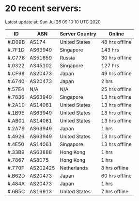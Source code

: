 # 20 recent servers:

Latest update at: Sun Jul 26 09:10:10 UTC 2020

| ID | ASN | Server Country | Online |
| -- | --- | -------------- | ------ |
| #.D09B | AS174 | United States | 48 hrs offline |
| #.7F1D | AS63949 | Singapore | 143 hrs |
| #.C778 | AS51659 | Russia | 30 hrs offline |
| #.0322 | AS45102 | Singapore | 127 hrs |
| #.CF98 | AS20473 | Japan | 49 hrs offline |
| #.6740 | AS20473 | Japan | 2 hrs |
| #.57E4 | N/A | N/A | 25 hrs offline |
| #.7836 | AS63949 | Singapore | 13 hrs offline |
| #.2A10 | AS14061 | United States | 13 hrs offline |
| #.1B9E | AS63949 | United States | 13 hrs offline |
| #.AB01 | AS14061 | United States | 13 hrs offline |
| #.2A79 | AS63949 | Japan | 1 hrs |
| #.4926 | AS63949 | United States | 13 hrs offline |
| #.4E50 | AS14061 | Singapore | 13 hrs offline |
| #.33B9 | AS63888 | Hong Kong | 1 hrs |
| #.7867 | AS8075 | Hong Kong | 1 hrs |
| #.770F | AS202425 | Netherlands | 8 hrs offline |
| #.B62D | AS20473 | Japan | 60 hrs offline |
| #.484A | AS20473 | Japan | 1 hrs |
| #.6B5C | AS16913 | United States | 7 hrs offline |

